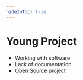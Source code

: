 ```yaml
---
hideInToc: true
---
```

# Young Project

- Working with software
- Lack of documentation
- Open Source project

<!--
Working with software: Not like working on code. Only able to use what developper make configurable at run time
Lack of documentation -> Need to read code to understand how its work
OpenSource : open issues, provide way to reproduce bug, investigate old issues
-->